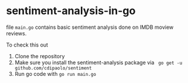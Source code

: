 # sentiment-analysis-in-go
file ```main.go``` contains basic sentiment analysis done on IMDB moview reviews.

To check this out
1) Clone the repository
2) Make sure you install the sentiment-analysis package via ``` go get -u github.com/cdipaolo/sentiment```
3) Run go code with ```go run main.go```
